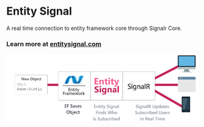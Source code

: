 # Entity Signal
A real time connection to entity framework core through Signalr Core.

### Learn more at [entitysignal.com](https://entitysignal.com/)

![Entity Signal Explainer](/EntitySignal/wwwroot/img/explainer/Explainer.gif)

